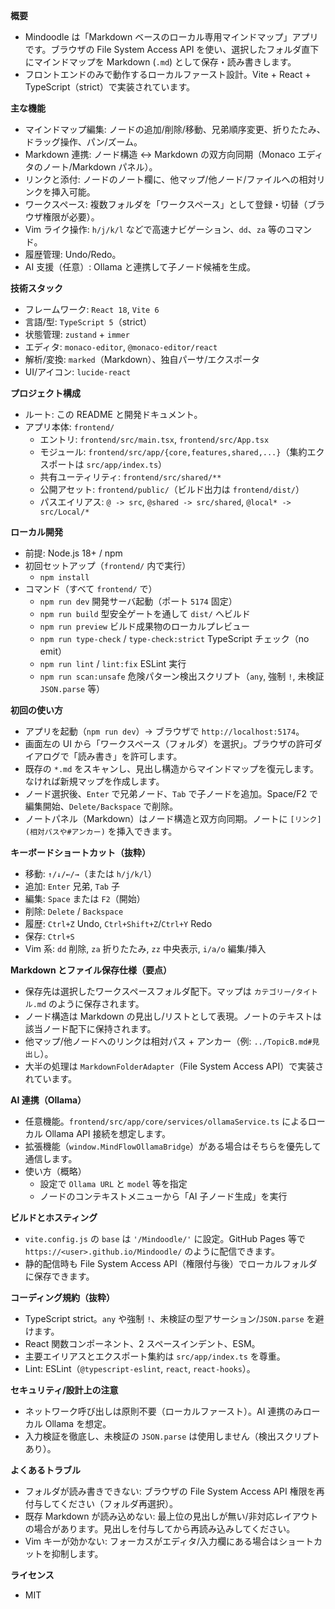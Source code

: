 **概要**
- Mindoodle は「Markdown ベースのローカル専用マインドマップ」アプリです。ブラウザの File System Access API を使い、選択したフォルダ直下にマインドマップを Markdown (`.md`) として保存・読み書きします。
- フロントエンドのみで動作するローカルファースト設計。Vite + React + TypeScript（strict）で実装されています。

**主な機能**
- マインドマップ編集: ノードの追加/削除/移動、兄弟順序変更、折りたたみ、ドラッグ操作、パン/ズーム。
- Markdown 連携: ノード構造 ↔ Markdown の双方向同期（Monaco エディタのノート/Markdown パネル）。
- リンクと添付: ノードのノート欄に、他マップ/他ノード/ファイルへの相対リンクを挿入可能。
- ワークスペース: 複数フォルダを「ワークスペース」として登録・切替（ブラウザ権限が必要）。
- Vim ライク操作: `h/j/k/l` などで高速ナビゲーション、`dd`、`za` 等のコマンド。
- 履歴管理: Undo/Redo。
- AI 支援（任意）: Ollama と連携して子ノード候補を生成。

**技術スタック**
- フレームワーク: `React 18`, `Vite 6`
- 言語/型: `TypeScript 5`（strict）
- 状態管理: `zustand` + `immer`
- エディタ: `monaco-editor`, `@monaco-editor/react`
- 解析/変換: `marked`（Markdown）、独自パーサ/エクスポータ
- UI/アイコン: `lucide-react`

**プロジェクト構成**
- ルート: この README と開発ドキュメント。
- アプリ本体: `frontend/`
  - エントリ: `frontend/src/main.tsx`, `frontend/src/App.tsx`
  - モジュール: `frontend/src/app/{core,features,shared,...}`（集約エクスポートは `src/app/index.ts`）
  - 共有ユーティリティ: `frontend/src/shared/**`
  - 公開アセット: `frontend/public/`（ビルド出力は `frontend/dist/`）
  - パスエイリアス: `@ -> src`, `@shared -> src/shared`, `@local* -> src/Local/*`

**ローカル開発**
- 前提: Node.js 18+ / npm
- 初回セットアップ（`frontend/` 内で実行）
  - `npm install`
- コマンド（すべて `frontend/` で）
  - `npm run dev` 開発サーバ起動（ポート `5174` 固定）
  - `npm run build` 型安全ゲートを通して `dist/` へビルド
  - `npm run preview` ビルド成果物のローカルプレビュー
  - `npm run type-check` / `type-check:strict` TypeScript チェック（no emit）
  - `npm run lint` / `lint:fix` ESLint 実行
  - `npm run scan:unsafe` 危険パターン検出スクリプト（`any`, 強制 `!`, 未検証 `JSON.parse` 等）

**初回の使い方**
- アプリを起動（`npm run dev`）→ ブラウザで `http://localhost:5174`。
- 画面左の UI から「ワークスペース（フォルダ）を選択」。ブラウザの許可ダイアログで「読み書き」を許可します。
- 既存の `*.md` をスキャンし、見出し構造からマインドマップを復元します。なければ新規マップを作成します。
- ノード選択後、`Enter` で兄弟ノード、`Tab` で子ノードを追加。Space/F2 で編集開始、`Delete/Backspace` で削除。
- ノートパネル（Markdown）はノード構造と双方向同期。ノートに `[リンク](相対パスや#アンカー)` を挿入できます。

**キーボードショートカット（抜粋）**
- 移動: `↑/↓/←/→`（または `h/j/k/l`）
- 追加: `Enter` 兄弟, `Tab` 子
- 編集: `Space` または `F2`（開始）
- 削除: `Delete` / `Backspace`
- 履歴: `Ctrl+Z` Undo, `Ctrl+Shift+Z`/`Ctrl+Y` Redo
- 保存: `Ctrl+S`
- Vim 系: `dd` 削除, `za` 折りたたみ, `zz` 中央表示, `i/a/o` 編集/挿入

**Markdown とファイル保存仕様（要点）**
- 保存先は選択したワークスペースフォルダ配下。マップは `カテゴリー/タイトル.md` のように保存されます。
- ノード構造は Markdown の見出し/リストとして表現。ノートのテキストは該当ノード配下に保持されます。
- 他マップ/他ノードへのリンクは相対パス + アンカー（例: `../TopicB.md#見出し`）。
- 大半の処理は `MarkdownFolderAdapter`（File System Access API）で実装されています。

**AI 連携（Ollama）**
- 任意機能。`frontend/src/app/core/services/ollamaService.ts` によるローカル Ollama API 接続を想定します。
- 拡張機能（`window.MindFlowOllamaBridge`）がある場合はそちらを優先して通信します。
- 使い方（概略）
  - 設定で `Ollama URL` と `model` 等を指定
  - ノードのコンテキストメニューから「AI 子ノード生成」を実行

**ビルドとホスティング**
- `vite.config.js` の `base` は `'/Mindoodle/'` に設定。GitHub Pages 等で `https://<user>.github.io/Mindoodle/` のように配信できます。
- 静的配信時も File System Access API（権限付与後）でローカルフォルダに保存できます。

**コーディング規約（抜粋）**
- TypeScript strict。`any` や強制 `!`、未検証の型アサーション/`JSON.parse` を避けます。
- React 関数コンポーネント、2 スペースインデント、ESM。
- 主要エイリアスとエクスポート集約は `src/app/index.ts` を尊重。
- Lint: ESLint（`@typescript-eslint`, `react`, `react-hooks`）。

**セキュリティ/設計上の注意**
- ネットワーク呼び出しは原則不要（ローカルファースト）。AI 連携のみローカル Ollama を想定。
- 入力検証を徹底し、未検証の `JSON.parse` は使用しません（検出スクリプトあり）。

**よくあるトラブル**
- フォルダが読み書きできない: ブラウザの File System Access API 権限を再付与してください（フォルダ再選択）。
- 既存 Markdown が読み込めない: 最上位の見出しが無い/非対応レイアウトの場合があります。見出しを付与してから再読み込みしてください。
- Vim キーが効かない: フォーカスがエディタ/入力欄にある場合はショートカットを抑制します。

**ライセンス**
- MIT


